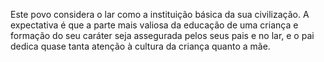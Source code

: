 ﻿Este povo considera o lar como a instituição básica da sua civilização. A expectativa é que a parte mais valiosa da educação de uma criança e formação do seu caráter seja assegurada pelos seus pais e no lar, e o pai dedica quase tanta atenção à cultura da criança quanto a mãe.